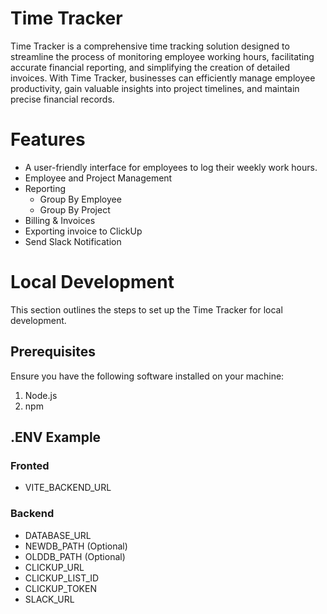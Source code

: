 # Time Tracker
Time Tracker is a comprehensive time tracking solution designed to streamline the process of monitoring employee working hours, facilitating accurate financial reporting, and simplifying the creation of detailed invoices. 
With Time Tracker, businesses can efficiently manage employee productivity, gain valuable insights into project timelines, and maintain precise financial records.

# Features
- A user-friendly interface for employees to log their weekly work hours.
- Employee and Project Management
- Reporting
  - Group By Employee
  - Group By Project
- Billing & Invoices
- Exporting invoice to ClickUp
- Send Slack Notification

# Local Development
This section outlines the steps to set up the Time Tracker for local development.

## Prerequisites
Ensure you have the following software installed on your machine:
1. Node.js
2. npm

## .ENV Example

### Fronted
- VITE_BACKEND_URL

### Backend
- DATABASE_URL
- NEWDB_PATH (Optional)
- OLDDB_PATH (Optional)
- CLICKUP_URL
- CLICKUP_LIST_ID
- CLICKUP_TOKEN
- SLACK_URL


